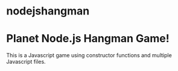 # nodejshangman

<h1>Planet Node.js Hangman Game!</h1>
	
<p>This is a Javascript game using constructor functions and multiple Javascript files.</p>
	